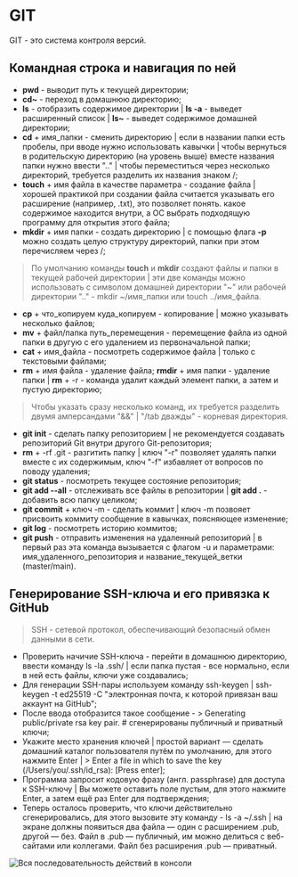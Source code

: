 # GIT
GIT - это система контроля версий. <br>

 ## Командная строка и навигация по ней

 * **pwd** - выводит путь к текущей директории;
 * **cd~** - переход в домашнюю директорию;
 * **ls** - отобразить содержимое директории | **ls -a** - выведет расширенный список | **ls~** - выведет содержимое домашней директории;
 * **cd** + имя_папки - сменить директорию | если в названии папки есть пробелы, при вводе нужно использовать кавычки | чтобы вернуться в родительскую директорию (на уровень выше) вместе названия папки нужно ввести ".." | чтобы переместиться через несколько директорий, требуется разделить их названия знаком /;
 * **touch** + имя файла в качестве параметра - создание файла | хорошей практикой при создании файла считается указывать его расширение (например, .txt), это позволяет понять. какое содержимое находится внутри, а ОС выбрать подходящую программу для открытия этого файла;
 * **mkdir** + имя папки - создать директорию | с помощью флага **-p** можно создать целую структуру директорий, папки при этом перечисляем через /;
 >По умолчанию команды **touch** и **mkdir** создают файлы и папки в текущей рабочей директории | эти две команды можно использовать с символом домашней директории "~" или рабочей директории ".." - mkdir ~/имя_папки или touch ../имя_файла.
 * **cp** + что_копируем куда_копируем - копирование | можно указывать несколько файлов;
 * **mv** + файл/папка путь_перемещения - перемещение файла из одной папки в другую с его удалением из первоначальной папки;
 * **cat** + имя_файла - посмотреть содержимое файла | только с текстовыми файлами;
 * **rm** + имя файла - удаление файла;
 **rmdir** + имя папки - удаление папки | **rm** + -r - команда удалит каждый элемент папки, а затем и пустую директорию;
 >Чтобы указать сразу несколько команд, их требуется разделить двумя амперсандами "&&" | "/tab дважды" - корневая директория.
 * **git init** - сделать папку репозиторием | не рекомендуется создавать репозиторий Git внутри другого Git-репозитория;
 * **rm** + -rf .git - разгитить папку | ключ "-r" позволяет удалять папки вместе с их содержимым, ключ "-f" избавляет от вопросов по поводу удаления;
 * **git status** - посмотреть текущее состояние репозитория;
 * **git add --all** - отслеживать все файлы в репозитории | **git add .** - добавить всю папку целиком;
 * **git commit** + ключ -m - сделать коммит | ключ -m позвояет присвоить коммиту сообщение в кавычках, поясняющее изменение;
 * **git log** - посмотреть историю коммитов;
 * **git push** - отправить изменения на удаленный репозиторий | в первый раз эта команда вызывается с флагом -u и параметрами: имя_удаленного_репозитория и название_текущей_ветки (master/main).

 ## Генерирование SSH-ключа и его привязка к GitHub

 >SSH - сетевой протокол, обеспечивающий безопасный обмен данными в сети.

 * Проверить начичие SSH-ключа - перейти в домашнюю директорию, ввести команду ls -la .ssh/ | если папка пустая - все нормально, если в ней есть файлы, ключи уже создавались;
 * Для генерации SSH-пары используем команду ssh-keygen | ssh-keygen -t ed25519 -C "электронная почта, к которой привязан ваш аккаунт на GitHub";
 * После ввода отобразится такое сообщение - > Generating public/private rsa key pair. # сгенерированы публичный и приватный ключи;
 * Укажите место хранения ключей | простой вариант — сделать домашний каталог пользователя путём по умолчанию, для этого нажмите Enter | > Enter a file in which to save the key (/Users/you/.ssh/id_rsa): [Press enter];
 * Программа запросит кодовую фразу (англ. passphrase) для доступа к SSH-ключу | Вы можете оставить поле пустым, для этого нажмите Enter, а затем ещё раз Enter для подтверждения;
 * Теперь осталось проверить, что ключи действительно сгенерировались, для этого вызовите эту команду - ls -a ~/.ssh | на экране должны появиться два файла — один с расширением .pub, другой — без. Файл в .pub — публичный, им можно делиться с веб-сайтами или коллегами. Файл без расширения .pub — приватный. 

 ![Вся последовательность действий в консоли](https://pictures.s3.yandex.net/resources/M2_T4_01_1684937563.png)

